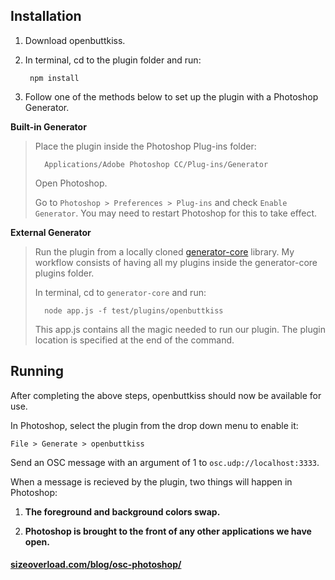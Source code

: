 ## Installation

1. Download openbuttkiss.

1. In terminal, cd to the plugin folder and run:

        npm install

1. Follow one of the methods below to set up the plugin with a Photoshop Generator.

**Built-in Generator**

> Place the plugin inside the Photoshop Plug-ins folder:
>
>       Applications/Adobe Photoshop CC/Plug-ins/Generator
>
> Open Photoshop.
>
> Go to `Photoshop > Preferences > Plug-ins` and check `Enable Generator`. You may need to restart Photoshop for this to take effect.

**External Generator**

> Run the plugin from a locally cloned [generator-core](https://github.com/adobe-photoshop/generator-core) library. My workflow consists of having all my plugins inside the generator-core plugins folder.
>
> In terminal, cd to `generator-core` and run:
>
>       node app.js -f test/plugins/openbuttkiss
>
> This app.js contains all the magic needed to run our plugin. The plugin location is specified at the end of the command.

## Running

After completing the above steps, openbuttkiss should now be available for use.

In Photoshop, select the plugin from the drop down menu to enable it:

    File > Generate > openbuttkiss

Send an OSC message with an argument of 1 to `osc.udp://localhost:3333`.

When a message is recieved by the plugin, two things will happen in Photoshop:

1. **The foreground and background colors swap.**

1. **Photoshop is brought to the front of any other applications we have open.**

#### [sizeoverload.com/blog/osc-photoshop/](http://sizeoverload.com/blog/osc-photoshop/)
